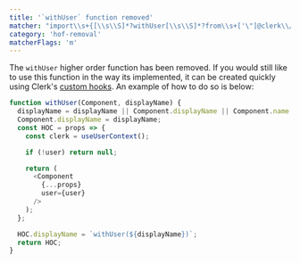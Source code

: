 ```yaml
---
title: '`withUser` function removed'
matcher: "import\\s+{[\\s\\S]*?withUser[\\s\\S]*?from\\s+['\"]@clerk\\/(?:nextjs|clerk-react)[\\s\\S]*?['\"]"
category: 'hof-removal'
matcherFlags: 'm'
---
```


The `withUser` higher order function has been removed. If you would still like to use this function in the way its implemented, it can be created quickly using Clerk's [custom hooks](https://clerk.com/docs/references/react/overview). An example of how to do so is below:

```js
function withUser(Component, displayName) {
  displayName = displayName || Component.displayName || Component.name || 'Component';
  Component.displayName = displayName;
  const HOC = props => {
    const clerk = useUserContext();

    if (!user) return null;

    return (
      <Component
        {...props}
        user={user}
      />
    );
  };

  HOC.displayName = `withUser(${displayName})`;
  return HOC;
}
```
